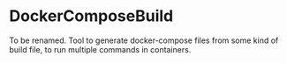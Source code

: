 # DockerComposeBuild
To be renamed. Tool to generate docker-compose files from some kind of build file, to run multiple commands in containers.

